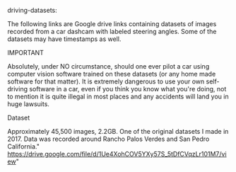 driving-datasets:

The following links are Google drive links containing datasets of images recorded from a car dashcam with labeled steering angles. Some of the datasets may have timestamps as well.

IMPORTANT

Absolutely, under NO circumstance, should one ever pilot a car using computer vision software trained on these datasets (or any home made software for that matter). It is extremely dangerous to use your own self-driving software in a car, even if you think you know what you're doing, not to mention it is quite illegal in most places and any accidents will land you in huge lawsuits.


Dataset

Approximately 45,500 images, 2.2GB. One of the original datasets I made in 2017. Data was recorded around Rancho Palos Verdes and San Pedro California." https://drive.google.com/file/d/1Ue4XohCOV5YXy57S_5tDfCVqzLr101M7/view"
